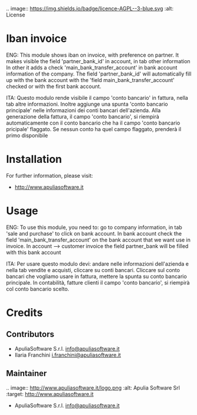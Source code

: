 .. image:: https://img.shields.io/badge/licence-AGPL--3-blue.svg
    :alt: License

Iban invoice
============
ENG:
This module shows iban on invoice, with preference on partner.
It makes visible the field 'partner_bank_id' in account, in tab other information
In other it adds a check 'main_bank_transfer_account' in bank account information of the company.
The field 'partner_bank_id' will automatically fill up with the bank account with the 'field main_bank_transfer_account' checked or with the first bank account.

ITA:
Questo modulo rende visibile il campo 'conto bancario' in fattura, nella tab altre informazioni.
Inoltre aggiunge una spunta 'conto bancario principale' nelle informazioni dei conti bancari dell'azienda.
Alla generazione della fattura, il campo 'conto bancario', si riempirà automaticamente con il conto bancario che ha il campo 'conto bancario pricipale' flaggato. 
Se nessun conto ha quel campo flaggato, prenderà il primo disponibile

Installation
============
For further information, please visit:

 * http://www.apuliasoftware.it
 
Usage
=====
ENG:
To use this module, you need to:
go to company information, in tab 'sale and purchase' to click on bank account.
In bank account check the field 'main_bank_transfer_account' on the bank account that we want use in invoice.
In account --> customer invoice the field partner_bank will be filled with this bank account

ITA:
Per usare questo modulo devi:
andare nelle informazioni dell'azienda e nella tab vendite e acquisti, cliccare su conti bancari.
Cliccare sul conto bancari che vogliamo usare in fattura, mettere la spunta su conto bancario principale.
In contabilità, fatture clienti il campo 'conto bancario', si riempirà col conto bancario scelto.

Credits
=======

Contributors
------------

* ApuliaSoftware S.r.l. <info@apuliasoftware.it>
* Ilaria Franchini <i.franchini@apuliasoftware.it>

Maintainer
----------

.. image:: http://www.apuliasoftware.it/logo.png
   :alt: Apulia Software Srl
   :target: http://www.apuliasoftware.it

* ApuliaSoftware S.r.l. <info@apuliasoftware.it>

